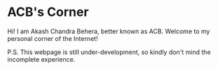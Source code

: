 # ACB's Corner

Hi! I am Akash Chandra Behera, better known as ACB. Welcome to my personal corner of the Internet!

P.S. This webpage is still under-development, so kindly don't mind the incomplete experience.
